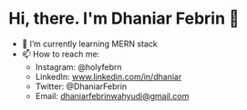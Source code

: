 # Hi, there. I'm Dhaniar Febrin 👋

- 🌱 I’m currently learning MERN stack
- 📫 How to reach me:
  - Instagram: @holyfebrn
  - LinkedIn: www.linkedin.com/in/dhaniar
  - Twitter: @DhaniarFebrin
  - Email: dhaniarfebrinwahyudi@gmail.com

<!--
**dhaniarfebrin/dhaniarfebrin** is a ✨ _special_ ✨ repository because its `README.md` (this file) appears on your GitHub profile.

Here are some ideas to get you started:

- 🔭 I’m currently working on ...
- 🌱 I’m currently learning MERN stack
- 👯 I’m looking to collaborate on ...
- 🤔 I’m looking for help with ...
- 💬 Ask me about ...
- 📫 How to reach me: ...
- 😄 Pronouns: ...
- ⚡ Fun fact: ...
-->
